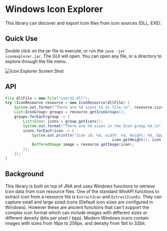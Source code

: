 # Windows Icon Explorer
This library can discover and export Icon files from icon sources (DLL, EXE). 

## Quick Use
Double click on the jar file to execute, or run the `java -jar iconexplorer.jar`. The GUI will open. You can open any file, or a directory to explore through the file menu.

![Icon Explorer Screen Shot](https://fatihirmak.dev/media/public/image/iconexplorer.png)

## API
```java
File dllFile = new File("user32.dll");
try (IconResource resource = new IconResource(dllFile) {
	System.out.format("There are %d icons in %s file.\n", resource.size(), dllFile.getName());
	List<IconGroup> groups = resource.getIconGroups();
	groups.forEach(group -> {
		List<Icon> icons = group.getIcons();
		System.out.format("There are %d sizes in the Icon group %d.\n", icons.size(), group.getResourceName());	
		icons.forEach(icon -> {
			System.out.println("Icon id: %d, width: %d, height: %d, bpp: %d", icon.getResourceId(), icon.getWidth(),
												icon.getHeight(), icon.getBitCount());
			BufferedImage image = resource.getImage(icon);
		});
	});
}
```

## Background
This library is built on top of JNA and uses Windows functions to retrieve Icon data from icon resource files. One of the
standard WinAPI functions to extract icon from a resource file is `ExtractIcon` and `ExtractIconEx`. They can capture
small and large sized icons (Default icon sizes are configured in Windows). However these are ancient functions that can't support
the complex icon format which can include images with different sizes or different density (bits per pixel / bpp). Modern
Windows icons contain images with sizes from 16px to 256px, and density from 1bit to 32bit. 